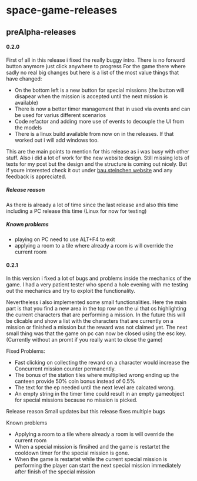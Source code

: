 # space-game-releases

## preAlpha-releases

#### 0.2.0
First of all in this release i fixed the really buggy intro. There is no forward button anymore just click anywhere to progress
For the game there where sadly no real big changes but here is a list of the most value things that have changed:    
* On the bottom left is a new button for special missions (the button will disapear when the mission is accepted until the next mission is available)
* There is now a better timer management that in used via events and can be used for varius different scenarios
* Code refactor and adding more use of events to decouple the UI from the models
* There is a linux build available from now on in the releases. If that worked out i will add windows too.

This are the main points to mention for this release as i was busy with other stuff.
Also i did a lot of work for the new website design. Still missing lots of texts for my post but the design and the structure is coming out nicely. But if youre interested check it out under [bau.steinchen website](http://bau-steinchen.duckdns.org/) and any feedback is appreciated.

##### Release reason
As there is already a lot of time since the last release and also this time including a PC release this time (Linux for now for testing)

##### Known problems
* playing on PC need to use ALT+F4 to exit
* applying a room to a tile where already a room is will override the current room


#### 0.2.1
In this version i fixed a lot of bugs and problems inside the mechanics of the game. I had a very patient tester who spend a hole evening with me testing out the mechanics and try to exploit the functionality.

Nevertheless i also implemented some small functionalities. Here the main part is that you find a new area in the top row on the ui that os highlighting the current characters that are performing a mission. In the future this will be clicable and show a list with the characters that are currently on a mission or finished a mission but the reward was not claimed yet.
The next small thing was that the game on pc can now be closed using the esc key. (Currently without an promt if you really want to close the game)

Fixed Problems:
* Fast clicking on collecting the reward on a character would increase the Concurrent mission counter permanently.
* The bonus of the station tiles where multiplied wrong ending up the canteen provide 50% coin bonus instead of 0.5%
* The text for the ep needed until the next level are calcated wrong.
* An empty string in the timer time could result in an empty gameobject for special missions because no mission is picked.

Release reason
Small updates but this release fixes multiple bugs

Known problems
* Applying a room to a tile where already a room is will override the current room
* When a special mission is finsihed and the game is restartet the cooldown timer for the special mission is gone.
* When the game is restartet while the current special mission is performing the player can start the next special mission immediately after finish of the special mission